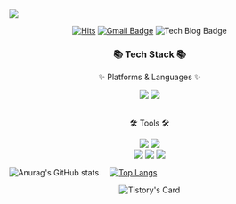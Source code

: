 <img src="https://capsule-render.vercel.app/api?type=wave&color=auto&height=400&section=header&text=Welcome%20to%20Kihyeon%20GitHub&fontSize=60" />

<div align=center>
  
   [![Hits](https://hits.seeyoufarm.com/api/count/incr/badge.svg?url=https%3A%2F%2Fgithub.com%2FJeongKiKi&count_bg=%2379C83D&title_bg=%23555555&icon=&icon_color=%23E7E7E7&title=hits&edge_flat=false)](https://hits.seeyoufarm.com)
  [![Gmail Badge](https://img.shields.io/badge/Gmail-d14836?style=flat-square&logo=Gmail&logoColor=white&link=mailto:vviian.2@gmail.com)](mailto:vviian.2@gmail.com)
  ![Tech Blog Badge](https://img.shields.io/github/followers/JeongKiKi?style=social)
</div>

<div align=center>
	<h3>📚 Tech Stack 📚</h3>
	<p>✨ Platforms & Languages ✨</p>
</div>
<div align="center">
	<img src="https://img.shields.io/badge/iOS-000000?style=flat&logo=ios&logoColor=white" />
	<img src="https://img.shields.io/badge/Swift-F05138?style=flat&logo=swift&logoColor=white" />
</div>
<br>
<div align=center>
	<p>🛠 Tools 🛠</p>
</div>
<div align=center>
	<img src="https://img.shields.io/badge/Visual%20Studio%20Code-007ACC?style=flat&logo=VisualStudioCode&logoColor=white" />
  <img src="https://img.shields.io/badge/Xcode-147EFB?style=flat&logo=xcode&logoColor=white" />
	<br>
	<img src="https://img.shields.io/badge/Notion-000000?style=flat&logo=notion&logoColor=white" />
  <img src="https://img.shields.io/badge/Velog-20C997?style=flat&logo=Velog&logoColor=white" />
	<img src="https://img.shields.io/badge/GitHub-181717?style=flat&logo=GitHub&logoColor=white" />
</div>




</div>

![Anurag's GitHub stats](https://github-readme-stats.vercel.app/api?username=JeongKiKi&hide=contribs,prs,issues&show_icons=true&theme=tokyonight) &nbsp;&nbsp;&nbsp; [![Top Langs](https://github-readme-stats.vercel.app/api/top-langs/?username=JeongKiKi&layout=compact)](https://github.com/anuraghazra/github-readme-stats)

<div align="center" style="text-align:center">
	
![Tistory's Card](https://github-readme-tistory-card.vercel.app/api/badge?name={jkh0013011}&postId={[insert_postId](https://jkh0013011.tistory.com/)}&theme={jkh0013011})


</div>
